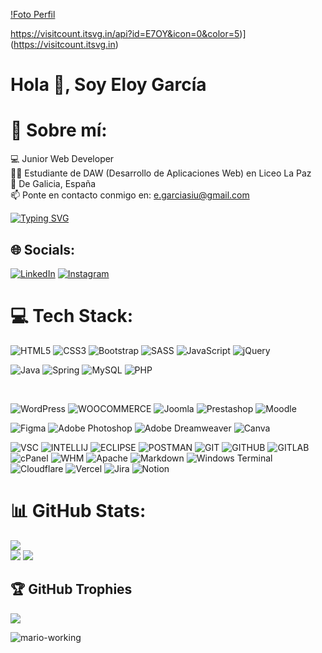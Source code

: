[!Foto Perfil](https://github.com/user-attachments/assets/51173fee-696f-40cc-bc4e-492c9f68e898)

https://visitcount.itsvg.in/api?id=E7OY&icon=0&color=5)](https://visitcount.itsvg.in)

# Hola 👋, Soy Eloy García
# 💫 Sobre mí:
💻 Junior Web Developer<br>👨‍💻 Estudiante de DAW (Desarrollo de Aplicaciones Web) en Liceo La Paz<br>📍 De Galicia, España<br>📫 Ponte en contacto conmigo en: e.garciasiu@gmail.com<br>

[![Typing SVG](https://readme-typing-svg.demolab.com?font=Fira+Code&size=18&pause=1000&random=false&width=435&lines=Personal+Website%3A+https%3A%2F%2Fe7oy.github.io)](https://e7oy.github.io)

## 🌐 Socials:
[![LinkedIn](https://img.shields.io/badge/LinkedIn-%230077B5.svg?logo=linkedin&logoColor=white)](https://www.linkedin.com/in/eloy-garcia-martinez-189525208/) 
[![Instagram](https://img.shields.io/badge/Instagram-%230077B5.svg?logo=Instagram&logoColor=white)](https://www.instagram.com/eloygarciaaa_/) 


# 💻 Tech Stack:
![HTML5](https://img.shields.io/badge/html5-%23E34F26.svg?style=for-the-badge&logo=html5&logoColor=white) ![CSS3](https://img.shields.io/badge/css3-%231572B6.svg?style=for-the-badge&logo=css3&logoColor=white) ![Bootstrap](https://img.shields.io/badge/bootstrap-%238511FA.svg?style=for-the-badge&logo=bootstrap&logoColor=white) ![SASS](https://img.shields.io/badge/SASS-hotpink.svg?style=for-the-badge&logo=SASS&logoColor=white) ![JavaScript](https://img.shields.io/badge/javascript-000000.svg?style=for-the-badge&logo=javascript&logoColor=%23F7DF1E) ![jQuery](https://img.shields.io/badge/jquery-%230769AD.svg?style=for-the-badge&logo=jquery&logoColor=white) <br/>

![Java](https://img.shields.io/badge/java-%23ED8B00.svg?style=for-the-badge&logo=openjdk&logoColor=white) 
![Spring](https://img.shields.io/badge/spring-%77bc1f.svg?style=for-the-badge&logo=spring&logoColor=white)
![MySQL](https://img.shields.io/badge/mysql-%2300000f.svg?style=for-the-badge&logo=mysql&logoColor=white) 
![PHP](https://img.shields.io/badge/php-878DB8.svg?style=for-the-badge&logo=php&logoColor=white) 

<br/>

![WordPress](https://img.shields.io/badge/WordPress-%23117AC9.svg?style=for-the-badge&logo=WordPress&logoColor=white) 
![WOOCOMMERCE](https://img.shields.io/badge/WOOCOMMERCE-%23F21E7E.svg?style=for-the-badge&logo=woocommerce&logoColor=white)
![Joomla](https://img.shields.io/badge/joomla-EC3E1B.svg?style=for-the-badge&logo=joomla&logoColor=white) 
![Prestashop](https://img.shields.io/badge/prestashop-%238511FA.svg?style=for-the-badge&logo=prestashop&logoColor=white)
![Moodle](https://img.shields.io/badge/moodle-%23E34F26.svg?style=for-the-badge&logo=moodle&logoColor=white)
<br/>

![Figma](https://img.shields.io/badge/figma-9d56f7.svg?style=for-the-badge&logo=figma&logoColor=white) 
![Adobe Photoshop](https://img.shields.io/badge/adobe%20photoshop-001d34.svg?style=for-the-badge&logo=adobe%20photoshop&logoColor=white) 
![Adobe Dreamweaver](https://img.shields.io/badge/Adobe%20Dreamweaver-FF61F6.svg?style=for-the-badge&logo=Adobe%20Dreamweaver&logoColor=white) 
![Canva](https://img.shields.io/badge/Canva-%2300C4CC.svg?style=for-the-badge&logo=Canva&logoColor=white) 
<br/>

![VSC](https://img.shields.io/badge/visualstudiocode-%231572B6.svg?style=for-the-badge&logo=visualstudiocode&logoColor=white)
![INTELLIJ](https://img.shields.io/badge/intellij-%23000000.svg?style=for-the-badge&logo=visualstudiocode&logoColor=white)
![ECLIPSE](https://img.shields.io/badge/eclipse-%23323330.svg?style=for-the-badge&logo=eclipse&logoColor=white)
![POSTMAN](https://img.shields.io/badge/postman-FF6E3A.svg?style=for-the-badge&logo=postman&logoColor=white)
![GIT](https://img.shields.io/badge/GIT-%23E34F26.svg?style=for-the-badge&logo=GIT&logoColor=white)
![GITHUB](https://img.shields.io/badge/GITHUB-%23323330.svg?style=for-the-badge&logo=github&logoColor=white)
![GITLAB](https://img.shields.io/badge/GITLAB-e34124.svg?style=for-the-badge&logo=gitlab&logoColor=white)
![cPanel](https://img.shields.io/badge/cpanel-%23E34F26.svg?style=for-the-badge&logo=cpanel&logoColor=white)
![WHM](https://img.shields.io/badge/whm-%23E34F26.svg?style=for-the-badge&logo=whm&logoColor=white)
![Apache](https://img.shields.io/badge/apache-%23D42029.svg?style=for-the-badge&logo=apache&logoColor=white) 
![Markdown](https://img.shields.io/badge/markdown-%23000000.svg?style=for-the-badge&logo=markdown&logoColor=white) 
![Windows Terminal](https://img.shields.io/badge/Windows%20Terminal-%234D4D4D.svg?style=for-the-badge&logo=windows-terminal&logoColor=white) 
![Cloudflare](https://img.shields.io/badge/Cloudflare-F38020?style=for-the-badge&logo=Cloudflare&logoColor=white) 
![Vercel](https://img.shields.io/badge/vercel-%23000000.svg?style=for-the-badge&logo=vercel&logoColor=white) 
![Jira](https://img.shields.io/badge/jira-%230A0FFF.svg?style=for-the-badge&logo=jira&logoColor=white) 
![Notion](https://img.shields.io/badge/Notion-%23000000.svg?style=for-the-badge&logo=notion&logoColor=white)


# 📊 GitHub Stats:
![](https://github-readme-streak-stats.herokuapp.com/?user=E7OY&theme=radical&hide_border=false)<br/>
![](https://github-readme-stats.vercel.app/api?username=E7OY&theme=radical&hide_border=false&include_all_commits=true&count_private=false)
![](https://github-readme-stats.vercel.app/api/top-langs/?username=E7OY&theme=radical&hide_border=false&include_all_commits=true&count_private=false&layout=compact)

## 🏆 GitHub Trophies
![](https://github-profile-trophy.vercel.app/?username=E7OY&theme=radical&no-frame=false&no-bg=false&margin-w=4)


![mario-working](https://github.com/user-attachments/assets/4afc1582-db97-42b7-b4e7-2545915dba3f)
